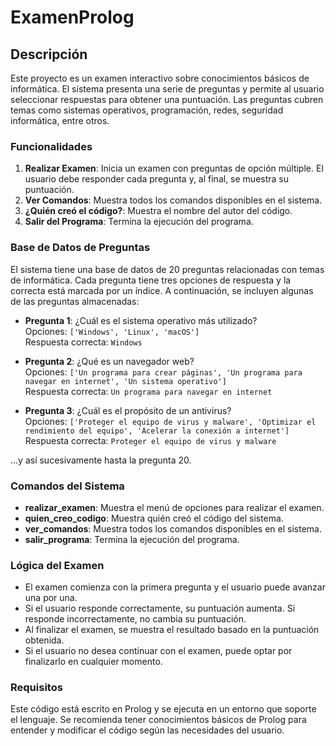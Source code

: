 # ExamenProlog
## Descripción

Este proyecto es un examen interactivo sobre conocimientos básicos de informática. El sistema presenta una serie de preguntas y permite al usuario seleccionar respuestas para obtener una puntuación. Las preguntas cubren temas como sistemas operativos, programación, redes, seguridad informática, entre otros.

### Funcionalidades

1. **Realizar Examen**: Inicia un examen con preguntas de opción múltiple. El usuario debe responder cada pregunta y, al final, se muestra su puntuación.
2. **Ver Comandos**: Muestra todos los comandos disponibles en el sistema.
3. **¿Quién creó el código?**: Muestra el nombre del autor del código.
4. **Salir del Programa**: Termina la ejecución del programa.

### Base de Datos de Preguntas

El sistema tiene una base de datos de 20 preguntas relacionadas con temas de informática. Cada pregunta tiene tres opciones de respuesta y la correcta está marcada por un índice. A continuación, se incluyen algunas de las preguntas almacenadas:

- **Pregunta 1**: ¿Cuál es el sistema operativo más utilizado?  
  Opciones: `['Windows', 'Linux', 'macOS']`  
  Respuesta correcta: `Windows`

- **Pregunta 2**: ¿Qué es un navegador web?  
  Opciones: `['Un programa para crear páginas', 'Un programa para navegar en internet', 'Un sistema operativo']`  
  Respuesta correcta: `Un programa para navegar en internet`

- **Pregunta 3**: ¿Cuál es el propósito de un antivirus?  
  Opciones: `['Proteger el equipo de virus y malware', 'Optimizar el rendimiento del equipo', 'Acelerar la conexión a internet']`  
  Respuesta correcta: `Proteger el equipo de virus y malware`

...y así sucesivamente hasta la pregunta 20.

### Comandos del Sistema

- **realizar_examen**: Muestra el menú de opciones para realizar el examen.
- **quien_creo_codigo**: Muestra quién creó el código del sistema.
- **ver_comandos**: Muestra todos los comandos disponibles en el sistema.
- **salir_programa**: Termina la ejecución del programa.

### Lógica del Examen

- El examen comienza con la primera pregunta y el usuario puede avanzar una por una.
- Si el usuario responde correctamente, su puntuación aumenta. Si responde incorrectamente, no cambia su puntuación.
- Al finalizar el examen, se muestra el resultado basado en la puntuación obtenida.
- Si el usuario no desea continuar con el examen, puede optar por finalizarlo en cualquier momento.

### Requisitos

Este código está escrito en Prolog y se ejecuta en un entorno que soporte el lenguaje. Se recomienda tener conocimientos básicos de Prolog para entender y modificar el código según las necesidades del usuario.

